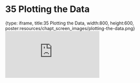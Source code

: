 # 35 Plotting the Data
 
{type: iframe, title:35 Plotting the Data, width:800, height:600, poster:resources/chapt_screen_images/plotting-the-data.png}
![](https://datatrail-jhu.github.io/DataTrail/no_toc/plotting-the-data.html)
 

 
